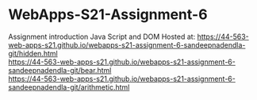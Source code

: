 # WebApps-S21-Assignment-6
Assignment introduction Java Script and DOM
Hosted at: <https://44-563-web-apps-s21.github.io/webapps-s21-assignment-6-sandeepnadendla-git/hidden.html><br>
             <https://44-563-web-apps-s21.github.io/webapps-s21-assignment-6-sandeepnadendla-git/bear.html><br>
             <https://44-563-web-apps-s21.github.io/webapps-s21-assignment-6-sandeepnadendla-git/arithmetic.html><br>

